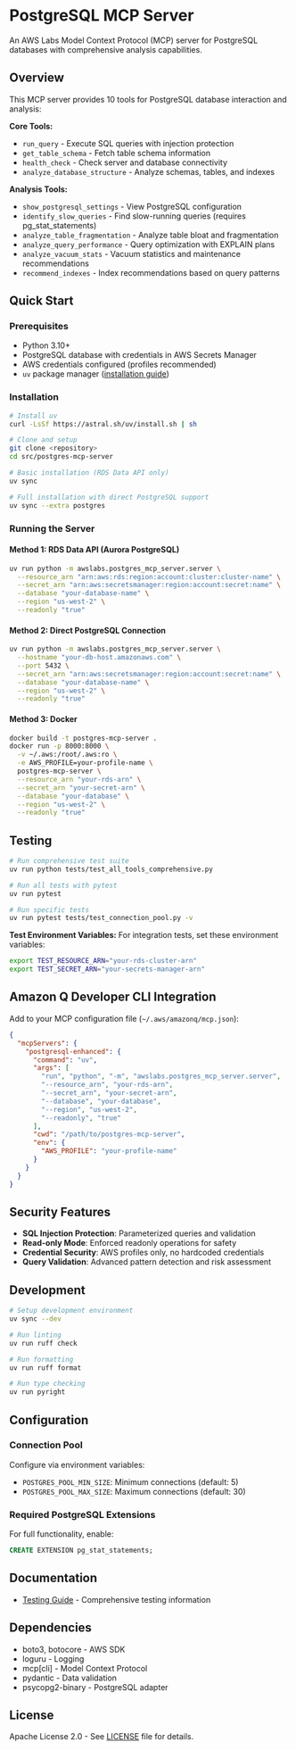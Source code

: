 # PostgreSQL MCP Server

An AWS Labs Model Context Protocol (MCP) server for PostgreSQL databases with comprehensive analysis capabilities.

## Overview

This MCP server provides 10 tools for PostgreSQL database interaction and analysis:

**Core Tools:**
- `run_query` - Execute SQL queries with injection protection
- `get_table_schema` - Fetch table schema information
- `health_check` - Check server and database connectivity
- `analyze_database_structure` - Analyze schemas, tables, and indexes

**Analysis Tools:**
- `show_postgresql_settings` - View PostgreSQL configuration
- `identify_slow_queries` - Find slow-running queries (requires pg_stat_statements)
- `analyze_table_fragmentation` - Analyze table bloat and fragmentation
- `analyze_query_performance` - Query optimization with EXPLAIN plans
- `analyze_vacuum_stats` - Vacuum statistics and maintenance recommendations
- `recommend_indexes` - Index recommendations based on query patterns

## Quick Start

### Prerequisites
- Python 3.10+
- PostgreSQL database with credentials in AWS Secrets Manager
- AWS credentials configured (profiles recommended)
- `uv` package manager ([installation guide](https://docs.astral.sh/uv/getting-started/installation/))

### Installation
```bash
# Install uv
curl -LsSf https://astral.sh/uv/install.sh | sh

# Clone and setup
git clone <repository>
cd src/postgres-mcp-server

# Basic installation (RDS Data API only)
uv sync

# Full installation with direct PostgreSQL support
uv sync --extra postgres
```

### Running the Server

#### Method 1: RDS Data API (Aurora PostgreSQL)
```bash
uv run python -m awslabs.postgres_mcp_server.server \
  --resource_arn "arn:aws:rds:region:account:cluster:cluster-name" \
  --secret_arn "arn:aws:secretsmanager:region:account:secret:name" \
  --database "your-database-name" \
  --region "us-west-2" \
  --readonly "true"
```

#### Method 2: Direct PostgreSQL Connection
```bash
uv run python -m awslabs.postgres_mcp_server.server \
  --hostname "your-db-host.amazonaws.com" \
  --port 5432 \
  --secret_arn "arn:aws:secretsmanager:region:account:secret:name" \
  --database "your-database-name" \
  --region "us-west-2" \
  --readonly "true"
```

#### Method 3: Docker
```bash
docker build -t postgres-mcp-server .
docker run -p 8000:8000 \
  -v ~/.aws:/root/.aws:ro \
  -e AWS_PROFILE=your-profile-name \
  postgres-mcp-server \
  --resource_arn "your-rds-arn" \
  --secret_arn "your-secret-arn" \
  --database "your-database" \
  --region "us-west-2" \
  --readonly "true"
```

## Testing

```bash
# Run comprehensive test suite
uv run python tests/test_all_tools_comprehensive.py

# Run all tests with pytest
uv run pytest

# Run specific tests
uv run pytest tests/test_connection_pool.py -v
```

**Test Environment Variables:**
For integration tests, set these environment variables:
```bash
export TEST_RESOURCE_ARN="your-rds-cluster-arn"
export TEST_SECRET_ARN="your-secrets-manager-arn"
```

## Amazon Q Developer CLI Integration

Add to your MCP configuration file (`~/.aws/amazonq/mcp.json`):

```json
{
  "mcpServers": {
    "postgresql-enhanced": {
      "command": "uv",
      "args": [
        "run", "python", "-m", "awslabs.postgres_mcp_server.server",
        "--resource_arn", "your-rds-arn",
        "--secret_arn", "your-secret-arn",
        "--database", "your-database",
        "--region", "us-west-2",
        "--readonly", "true"
      ],
      "cwd": "/path/to/postgres-mcp-server",
      "env": {
        "AWS_PROFILE": "your-profile-name"
      }
    }
  }
}
```

## Security Features

- **SQL Injection Protection**: Parameterized queries and validation
- **Read-only Mode**: Enforced readonly operations for safety
- **Credential Security**: AWS profiles only, no hardcoded credentials
- **Query Validation**: Advanced pattern detection and risk assessment

## Development

```bash
# Setup development environment
uv sync --dev

# Run linting
uv run ruff check

# Run formatting
uv run ruff format

# Run type checking
uv run pyright
```

## Configuration

### Connection Pool
Configure via environment variables:
- `POSTGRES_POOL_MIN_SIZE`: Minimum connections (default: 5)
- `POSTGRES_POOL_MAX_SIZE`: Maximum connections (default: 30)

### Required PostgreSQL Extensions
For full functionality, enable:
```sql
CREATE EXTENSION pg_stat_statements;
```

## Documentation

- [Testing Guide](TESTING.md) - Comprehensive testing information

## Dependencies

- boto3, botocore - AWS SDK
- loguru - Logging
- mcp[cli] - Model Context Protocol
- pydantic - Data validation
- psycopg2-binary - PostgreSQL adapter

## License

Apache License 2.0 - See [LICENSE](LICENSE) file for details.
